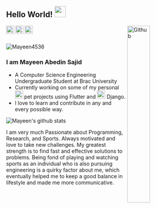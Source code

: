 ## Hello World! <img src="https://raw.githubusercontent.com/iampavangandhi/iampavangandhi/master/gifs/Hi.gif" width="30px"></h2>

<img width="35%" align="right" alt="Github" src="https://user-images.githubusercontent.com/48678280/88862734-4903af80-d201-11ea-968b-9c939d88a37c.gif" />

<a href="https://www.linkedin.com/in/mayeen-abedin-sajid-50b4a0194/">
  <img align="left" alt="Mayeen's Linkdein" width="22px" src="https://cdn.jsdelivr.net/npm/simple-icons@v3/icons/linkedin.svg" />
</a>
<a href="https://github.com/Mayeen4536/">
  <img align="left" alt="Mayeen's's Github" width="22px" src="https://cdn.jsdelivr.net/npm/simple-icons@v3/icons/github.svg" />
</a>
<a href="https://github.com/Mayeen4536/">
  <img align="left" alt="Mayeen's's Github" width="22px" src="https://cdn.jsdelivr.net/npm/simple-icons@v3/icons/facebook.svg" />
</a>

<br />
<br/>

<p align="left"> <img src="https://komarev.com/ghpvc/?username=Mayeen4536" alt="Mayeen4536" /> </p>


### I am Mayeen Abedin Sajid

- A Computer Science Engineering Undergraduate Student at Brac University 
- Currently working on some of my personal pet projects using <img align="left" alt="Mayeen's's Github" width="22px" src="https://cdn.jsdelivr.net/npm/simple-icons@v3/icons/flutter.svg" /> Flutter and <img  alt="Mayeen's's Github" width="22px" src="https://cdn.jsdelivr.net/npm/simple-icons@v3/icons/django.svg" /> Django.
- I love to learn and contribute in any and every possible way.

![Mayeen's github stats](https://github-readme-stats.vercel.app/api?username=Mayeen4536&show_icons=true&theme=dark)

I am very much Passionate about Programming, Research, and Sports.
Always motivated and love to take new challenges.
My greatest strength is to find fast and effective solutions to problems.
Being fond of playing and watching sports as an individual who is also pursuing engineering is a quirky factor about me,
which eventually helped me to keep a good balance in lifestyle and made me more communicative.


